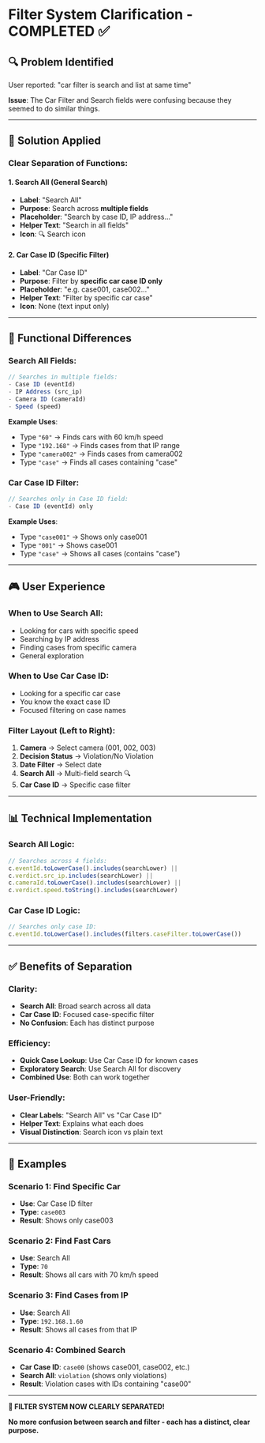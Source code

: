 # Filter System Clarification - COMPLETED ✅

## 🔍 **Problem Identified**
User reported: "car filter is search and list at same time"

**Issue**: The Car Filter and Search fields were confusing because they seemed to do similar things.

---

## 🔧 **Solution Applied**

### **Clear Separation of Functions**:

#### **1. Search All** (General Search)
- **Label**: "Search All"
- **Purpose**: Search across **multiple fields**
- **Placeholder**: "Search by case ID, IP address..."
- **Helper Text**: "Search in all fields"
- **Icon**: 🔍 Search icon

#### **2. Car Case ID** (Specific Filter)
- **Label**: "Car Case ID" 
- **Purpose**: Filter by **specific car case ID only**
- **Placeholder**: "e.g. case001, case002..."
- **Helper Text**: "Filter by specific car case"
- **Icon**: None (text input only)

---

## 🎯 **Functional Differences**

### **Search All Fields**:
```javascript
// Searches in multiple fields:
- Case ID (eventId)
- IP Address (src_ip)
- Camera ID (cameraId)
- Speed (speed)
```

**Example Uses**:
- Type `"60"` → Finds cars with 60 km/h speed
- Type `"192.168"` → Finds cases from that IP range
- Type `"camera002"` → Finds cases from camera002
- Type `"case"` → Finds all cases containing "case"

### **Car Case ID Filter**:
```javascript
// Searches only in Case ID field:
- Case ID (eventId) only
```

**Example Uses**:
- Type `"case001"` → Shows only case001
- Type `"001"` → Shows case001 
- Type `"case"` → Shows all cases (contains "case")

---

## 🎮 **User Experience**

### **When to Use Search All**:
- Looking for cars with specific speed
- Searching by IP address
- Finding cases from specific camera
- General exploration

### **When to Use Car Case ID**:
- Looking for a specific car case
- You know the exact case ID
- Focused filtering on case names

### **Filter Layout** (Left to Right):
1. **Camera** → Select camera (001, 002, 003)
2. **Decision Status** → Violation/No Violation
3. **Date Filter** → Select date
4. **Search All** → Multi-field search 🔍
5. **Car Case ID** → Specific case filter

---

## 📊 **Technical Implementation**

### **Search All Logic**:
```javascript
// Searches across 4 fields:
c.eventId.toLowerCase().includes(searchLower) ||
c.verdict.src_ip.includes(searchLower) ||
c.cameraId.toLowerCase().includes(searchLower) ||
c.verdict.speed.toString().includes(searchLower)
```

### **Car Case ID Logic**:
```javascript
// Searches only case ID:
c.eventId.toLowerCase().includes(filters.caseFilter.toLowerCase())
```

---

## ✅ **Benefits of Separation**

### **Clarity**:
- **Search All**: Broad search across all data
- **Car Case ID**: Focused case-specific filter
- **No Confusion**: Each has distinct purpose

### **Efficiency**:
- **Quick Case Lookup**: Use Car Case ID for known cases
- **Exploratory Search**: Use Search All for discovery
- **Combined Use**: Both can work together

### **User-Friendly**:
- **Clear Labels**: "Search All" vs "Car Case ID"
- **Helper Text**: Explains what each does
- **Visual Distinction**: Search icon vs plain text

---

## 🎯 **Examples**

### **Scenario 1: Find Specific Car**
- **Use**: Car Case ID filter
- **Type**: `case003`
- **Result**: Shows only case003

### **Scenario 2: Find Fast Cars**
- **Use**: Search All
- **Type**: `70`
- **Result**: Shows all cars with 70 km/h speed

### **Scenario 3: Find Cases from IP**
- **Use**: Search All  
- **Type**: `192.168.1.60`
- **Result**: Shows all cases from that IP

### **Scenario 4: Combined Search**
- **Car Case ID**: `case00` (shows case001, case002, etc.)
- **Search All**: `violation` (shows only violations)
- **Result**: Violation cases with IDs containing "case00"

---

**🎉 FILTER SYSTEM NOW CLEARLY SEPARATED!**

**No more confusion between search and filter - each has a distinct, clear purpose.**
